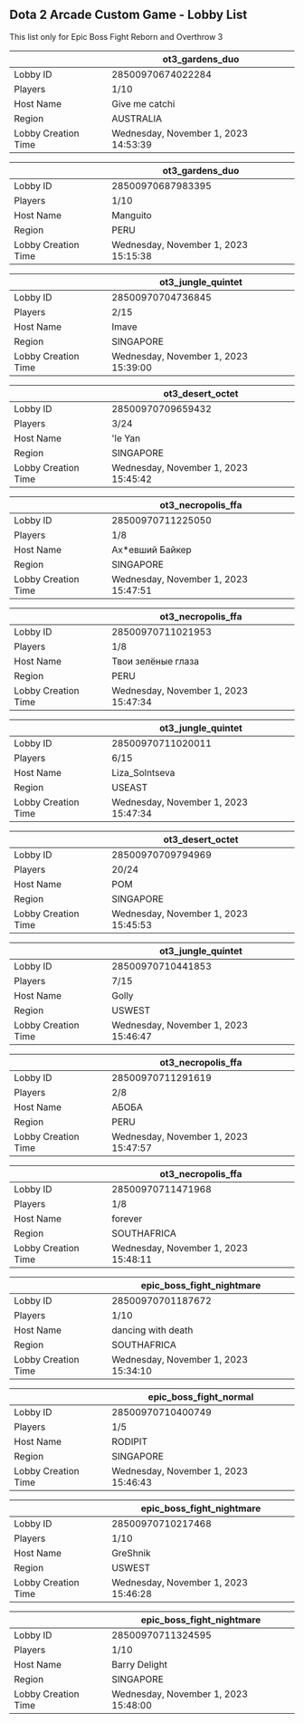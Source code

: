 ## Dota 2 Arcade Custom Game - Lobby List

This list only for Epic Boss Fight Reborn and Overthrow 3

|  | ot3_gardens_duo |
| ------ | ------ |
| Lobby ID | 28500970674022284 |
| Players | 1/10 |
| Host Name | Give me catchi |
| Region | AUSTRALIA |
| Lobby Creation Time | Wednesday, November 1, 2023 14:53:39 |


|  | ot3_gardens_duo |
| ------ | ------ |
| Lobby ID | 28500970687983395 |
| Players | 1/10 |
| Host Name | Manguito |
| Region | PERU |
| Lobby Creation Time | Wednesday, November 1, 2023 15:15:38 |


|  | ot3_jungle_quintet |
| ------ | ------ |
| Lobby ID | 28500970704736845 |
| Players | 2/15 |
| Host Name | Imave |
| Region | SINGAPORE |
| Lobby Creation Time | Wednesday, November 1, 2023 15:39:00 |


|  | ot3_desert_octet |
| ------ | ------ |
| Lobby ID | 28500970709659432 |
| Players | 3/24 |
| Host Name | 'le Yan |
| Region | SINGAPORE |
| Lobby Creation Time | Wednesday, November 1, 2023 15:45:42 |


|  | ot3_necropolis_ffa |
| ------ | ------ |
| Lobby ID | 28500970711225050 |
| Players | 1/8 |
| Host Name | Ах*евший Байкер |
| Region | SINGAPORE |
| Lobby Creation Time | Wednesday, November 1, 2023 15:47:51 |


|  | ot3_necropolis_ffa |
| ------ | ------ |
| Lobby ID | 28500970711021953 |
| Players | 1/8 |
| Host Name | Твои зелёные глаза |
| Region | PERU |
| Lobby Creation Time | Wednesday, November 1, 2023 15:47:34 |


|  | ot3_jungle_quintet |
| ------ | ------ |
| Lobby ID | 28500970711020011 |
| Players | 6/15 |
| Host Name | Liza_Solntseva |
| Region | USEAST |
| Lobby Creation Time | Wednesday, November 1, 2023 15:47:34 |


|  | ot3_desert_octet |
| ------ | ------ |
| Lobby ID | 28500970709794969 |
| Players | 20/24 |
| Host Name | POM |
| Region | SINGAPORE |
| Lobby Creation Time | Wednesday, November 1, 2023 15:45:53 |


|  | ot3_jungle_quintet |
| ------ | ------ |
| Lobby ID | 28500970710441853 |
| Players | 7/15 |
| Host Name | Golly |
| Region | USWEST |
| Lobby Creation Time | Wednesday, November 1, 2023 15:46:47 |


|  | ot3_necropolis_ffa |
| ------ | ------ |
| Lobby ID | 28500970711291619 |
| Players | 2/8 |
| Host Name | АБОБА |
| Region | PERU |
| Lobby Creation Time | Wednesday, November 1, 2023 15:47:57 |


|  | ot3_necropolis_ffa |
| ------ | ------ |
| Lobby ID | 28500970711471968 |
| Players | 1/8 |
| Host Name | forever |
| Region | SOUTHAFRICA |
| Lobby Creation Time | Wednesday, November 1, 2023 15:48:11 |


|  | epic_boss_fight_nightmare |
| ------ | ------ |
| Lobby ID | 28500970701187672 |
| Players | 1/10 |
| Host Name | dancing with death |
| Region | SOUTHAFRICA |
| Lobby Creation Time | Wednesday, November 1, 2023 15:34:10 |


|  | epic_boss_fight_normal |
| ------ | ------ |
| Lobby ID | 28500970710400749 |
| Players | 1/5 |
| Host Name | RODIPIT |
| Region | SINGAPORE |
| Lobby Creation Time | Wednesday, November 1, 2023 15:46:43 |


|  | epic_boss_fight_nightmare |
| ------ | ------ |
| Lobby ID | 28500970710217468 |
| Players | 1/10 |
| Host Name | GreShnik |
| Region | USWEST |
| Lobby Creation Time | Wednesday, November 1, 2023 15:46:28 |


|  | epic_boss_fight_nightmare |
| ------ | ------ |
| Lobby ID | 28500970711324595 |
| Players | 1/10 |
| Host Name | Barry Delight |
| Region | SINGAPORE |
| Lobby Creation Time | Wednesday, November 1, 2023 15:48:00 |


